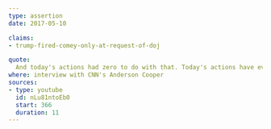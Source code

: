 ```yaml
---
type: assertion
date: 2017-05-10

claims:
- trump-fired-comey-only-at-request-of-doj

quote:
  And today's actions had zero to do with that. Today's actions have everything to do with what Mr. Rosenstein, the Deputy Attorney General, who oversees the FBI Director…
where: interview with CNN's Anderson Cooper
sources:
- type: youtube
  id: nLu81ntoEb0
  start: 366
  duration: 11
---
```

